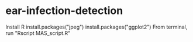 ear-infection-detection
======================

Install R
install.packages("jpeg")
install.packages("ggplot2")
From terminal, run "Rscript MAS_script.R"
